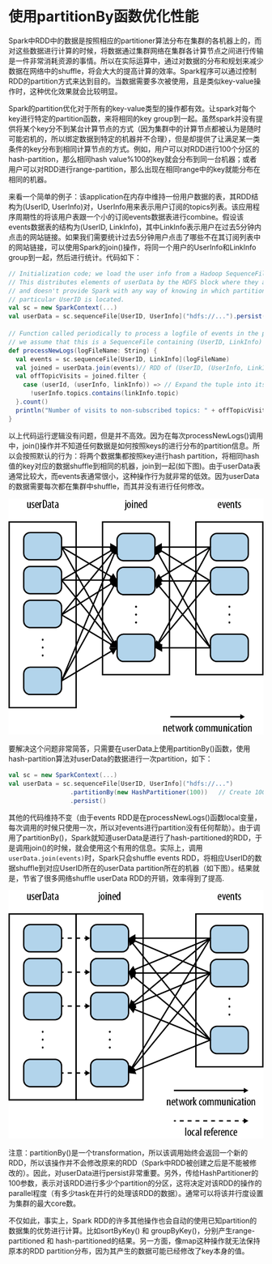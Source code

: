 # 使用partitionBy函数优化性能

Spark中RDD中的数据是按照相应的partitioner算法分布在集群的各机器上的，而对这些数据进行计算的时候，将数据通过集群网络在集群各计算节点之间进行传输是一件非常消耗资源的事情。所以在实际运算中，通过对数据的分布和规划来减少数据在网络中的shuffle，将会大大的提高计算的效率。Spark程序可以通过控制RDD的partition方式来达到目的。当数据需要多次被使用，且是类似key-value操作时，这种优化效果就会比较明显。

Spark的partition优化对于所有的key-value类型的操作都有效。让spark对每个key进行特定的partition函数，来将相同的key group到一起。虽然spark并没有提供将某个key分不到某台计算节点的方式（因为集群中的计算节点都被认为是随时可能宕机的，所以绑定数据到特定的机器并不合理），但是却提供了让满足某一类条件的key分布到相同计算节点的方式。例如，用户可以对RDD进行100个分区的hash-partition，那么相同hash value%100的key就会分布到同一台机器；或者用户可以对RDD进行range-partition，那么出现在相同range中的key就能分布在相同的机器。

来看一个简单的例子：该application在内存中维持一份用户数据的表，其RDD结构为(UserID, UserInfo)对，UserInfo用来表示用户订阅的topics列表。该应用程序周期性的将该用户表跟一个小的订阅events数据表进行combine。假设该events数据表的结构为(UserID, LinkInfo)，其中LinkInfo表示用户在过去5分钟内点击的网站链接。如果我们需要统计过去5分钟用户点击了哪些不在其订阅列表中的网站链接，可以使用Spark的join()操作，将同一个用户的UserInfo和LinkInfo group到一起，然后进行统计。代码如下：

```scala
// Initialization code; we load the user info from a Hadoop SequenceFile on HDFS.
// This distributes elements of userData by the HDFS block where they are found,
// and doesn't provide Spark with any way of knowing in which partition a
// particular UserID is located.
val sc = new SparkContext(...)
val userData = sc.sequenceFile[UserID, UserInfo]("hdfs://...").persist()

// Function called periodically to process a logfile of events in the past 5 minutes;
// we assume that this is a SequenceFile containing (UserID, LinkInfo) pairs.
def processNewLogs(logFileName: String) {
  val events = sc.sequenceFile[UserID, LinkInfo](logFileName)
  val joined = userData.join(events)// RDD of (UserID, (UserInfo, LinkInfo)) pairs
  val offTopicVisits = joined.filter {
    case (userId, (userInfo, linkInfo)) => // Expand the tuple into its components
      !userInfo.topics.contains(linkInfo.topic)
  }.count()
  println("Number of visits to non-subscribed topics: " + offTopicVisits)
}
```

以上代码运行逻辑没有问题，但是并不高效。因为在每次processNewLogs()调用中，join()操作并不知道任何数据是如何按照keys的进行分布的partition信息。所以会按照默认的行为：将两个数据集都按照key进行hash partition，将相同hash值的key对应的数据shuffle到相同的机器，join到一起(如下图)。由于userData表通常比较大，而events表通常很小，这种操作行为就非常的低效。因为userData的数据需要每次都在集群中shuffle，而其并没有进行任何修改。

![image](../images/partitionBy-before.png)

要解决这个问题非常简答，只需要在userData上使用partitionBy()函数，使用hash-partition算法对userData的数据进行一次partition，如下：

```scala
val sc = new SparkContext(...)
val userData = sc.sequenceFile[UserID, UserInfo]("hdfs://...")
                 .partitionBy(new HashPartitioner(100))   // Create 100 partitions
                 .persist()
```

其他的代码维持不变（由于events RDD是在processNewLogs()函数local变量，每次调用的时候只使用一次，所以对events进行partition没有任何帮助）。由于调用了partitionBy()，Spark就知道userData是进行了hash-partitioned的RDD，于是调用join()的时候，就会使用这个有用的信息。实际上，调用`userData.join(events)`时，Spark只会shuffle events RDD，将相应UserID的数据shuffle到对应UserID所在的userData partition所在的机器（如下图）。结果就是，节省了很多网络shuffle userData RDD的开销，效率得到了提高.

![image](../images/partitionBy-after.png)


注意：partitionBy()是一个transformation，所以该调用始终会返回一个新的RDD，所以该操作并不会修改原来的RDD（Spark中RDD被创建之后是不能被修改的）。因此，对userData进行persist非常重要。另外，传给HashPartitioner的100参数，表示对该RDD进行多少个partition的分区，这将决定对该RDD的操作的parallel程度（有多少task在并行的处理该RDD的数据）。通常可以将该并行度设置为集群的最大core数。


不仅如此，事实上，Spark RDD的许多其他操作也会自动的使用已知partition的数据集的优势进行计算。比如sortByKey() 和 groupByKey()，分别产生range-partitioned 和 hash-partitioned的结果。另一方面，像map这种操作就无法保持原本的RDD partition分布，因为其产生的数据可能已经修改了key本身的值。